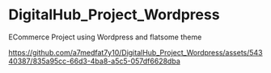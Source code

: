 # DigitalHub_Project_Wordpress
ECommerce Project using Wordpress and flatsome theme


https://github.com/a7medfat7y10/DigitalHub_Project_Wordpress/assets/54340387/835a95cc-66d3-4ba8-a5c5-057df6628dba

